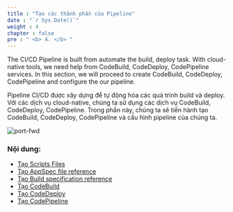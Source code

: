 ```yaml
---
title : "Tạo các thành phần của Pipeline"
date : "`r Sys.Date()`"
weight : 4
chapter : false
pre : " <b> 4. </b> "
---
```


The CI/CD Pipeline is built from automate the build, deploy task. With cloud-native tools, we need help from CodeBuild, CodeDeploy, CodePipeline services.
In this section, we will proceed to create CodeBuild, CodeDeploy, CodePipeline and configure the our pipeline.

Pipeline CI/CD được xây dựng để tự động hóa các quá trình build và deploy. Với các dịch vụ cloud-native, chúng ta sử dụng các dịch vụ CodeBuild, CodeDeploy, CodePipeline.
Trong phần này, chúng ta sẽ tiến hành tạo CodeBuild, CodeDeploy, CodePipeline và cấu hình pipeline của chúng ta.

![port-fwd](https://tamlv.buzz/aws-workshop/images/tamlv.buzz/aws-workshop/images/arc-log.png) 

### Nội dung:
   - [Tạo Scripts Files](/4-CreatePipelineComponents/4.1-createscriptfiles/)
   - [Tạo AppSpec file reference](/4-CreatePipelineComponents/4.2-createcodedeployymlfile/)
   - [Tạo Build specification reference](/4-CreatePipelineComponents/4.3-createbuildspecfile)
   - [Tạo CodeBuild](/4-CreatePipelineComponents/4.4-createcodebuild/)
   - [Tạo CodeDeploy](/4-CreatePipelineComponents/4.5-createcodedeploy/)
   - [Tạo CodePipeline](/4-CreatePipelineComponents/4.6-createcodepipeline/)